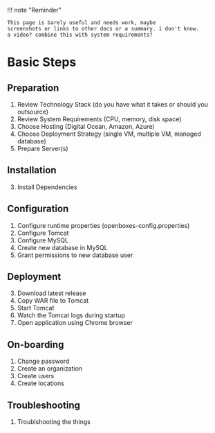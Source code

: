 
!!! note "Reminder"

    This page is barely useful and needs work, maybe 
    screenshots or links to other docs or a summary. i don't know. 
    a video? combine this with system requirements?

# Basic Steps 

## Preparation
1. Review Technology Stack (do you have what it takes or should you outsource)
2. Review System Requirements (CPU, memory, disk space)
2. Choose Hosting (Digital Ocean, Amazon, Azure)
3. Choose Deployment Strategy (single VM, multiple VM, managed database)
1. Prepare Server(s)

## Installation 
3. Install Dependencies

## Configuration
1. Configure runtime properties (openboxes-config.properties)
1. Configure Tomcat
2. Configure MySQL
1. Create new database in MySQL
1. Grant permissions to new database user 

## Deployment
3. Download latest release
1. Copy WAR file to Tomcat
1. Start Tomcat
1. Watch the Tomcat logs during startup
1. Open application using Chrome browser 

## On-boarding
1. Change password
2. Create an organization
3. Create users
4. Create locations

## Troubleshooting
1. Troublshooting the things

